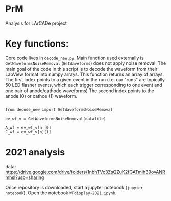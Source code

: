 # PrM
Analysis for LArCADe project


# Key functions:

Core code lives in `decode_new.py`. Main function used externally is `GetWaveformsNoiseRemoval` (`GetWaveforms`) does not apply noise removal. The main goal of the code in this script is to decode the waveform from their LabView format into numpy arrays. This function returns an array of arrays. The first index points to a given event in the run (i.e. our "runs" are typically 50 LED flasher events, which each trigger corresponding to one event and one pair of anode/cathode waveforms) The second index points to the anode (0) or cathoe (1) waveform.

```

from decode_new import GetWaveformsNoiseRemoval

ev_wf_v = GetWaveformsNoiseRemoval(datafile)

A_wf = ev_wf_v[n][0]
C_wf = ev_wf_v[n][1]
```

# 2021 analysis
data: https://drive.google.com/drive/folders/1nbhTVc3ZsQZuK2fGATmih39ovANRmhsl?usp=sharing

Once repository is downloaded, start a jupyter notebook (`jupyter notebook`).
Open the notebook `WFdisplay-2021.ipynb`.

